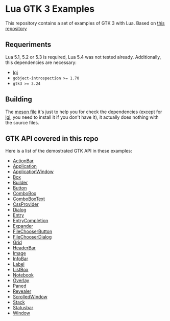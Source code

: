 # Lua GTK 3 Examples

This repository contains a set of examples of GTK 3 with Lua. Based on [this repository](https://github.com/gerito1/vala-gtk-examples)

## Requeriments

Lua 5.1, 5.2 or 5.3 is required, Lua 5.4 was not tested already. Additionally, this dependencies are necessary:

 * [lgi][lgi_repo]
 * `gobject-introspection >= 1.70`
 * `gtk3 >= 3.24`

## Building

The [meson file](meson.build) it's just to help you for check the dependencies (except for [lgi][lgi_repo], you need to install it if you don't have it), it actually does nothing with the source files.

## GTK API covered in this repo

Here is a list of the demostrated GTK API in these examples:

  * [ActionBar][ActionBar_API]
  * [Application][Application_API]
  * [ApplicationWindow][ApplicationWindow_API]
  * [Box][Box_API]
  * [Builder][Builder_API]
  * [Button][Button_API]
  * [ComboBox][ComboBox_API]
  * [ComboBoxText][ComboBoxText_API]
  * [CssProvider][CssProvider_API]
  * [Dialog][Dialog_API]
  * [Entry][Entry_API]
  * [EntryCompletion][EntryCompletion_API]
  * [Expander][Expander_API]
  * [FileChooserButton][FileChooserButton_API]
  * [FileChooserDialog][FileChooserDialog_API]
  * [Grid][Grid_API]
  * [HeaderBar][HeaderBar_API]
  * [Image][Image_API]
  * [InfoBar][InfoBar_API]
  * [Label][Label_API]
  * [ListBox][ListBox_API]
  * [Notebook][Notebook_API]
  * [Overlay][Overlay_API]
  * [Paned][Paned_API]
  * [Revealer][Revealer_API]
  * [ScrolledWindow][ScrolledWindow_API]
  * [Stack][Stack_API]
  * [Statusbar][Statusbar_API]
  * [Window][Window_API]

[lgi_repo]: https://github.com/pavouk/lgi
[ActionBar_API]: https://developer.gnome.org/gtk3/stable/GtkActionBar.html
[Application_API]: https://developer.gnome.org/gtk3/stable/GtkApplication.html
[ApplicationWindow_API]: https://developer.gnome.org/gtk3/stable/GtkApplicationWindow.html
[Box_API]: https://developer.gnome.org/gtk3/stable/GtkBox.html
[Builder_API]: https://developer.gnome.org/gtk3/stable/GtkBuilder.html
[Button_API]: https://developer.gnome.org/gtk3/stable/GtkButton.html
[ComboBox_API]: https://developer.gnome.org/gtk3/stable/GtkComboBox.html
[ComboBoxText_API]: https://developer.gnome.org/gtk3/stable/GtkComboBoxText.html
[CssProvider_API]: https://developer.gnome.org/gtk3/stable/GtkCssProvider.html
[Dialog_API]: https://developer.gnome.org/gtk3/stable/GtkDialog.html
[Entry_API]: https://developer.gnome.org/gtk3/stable/GtkEntry.html
[EntryCompletion_API]: https://developer.gnome.org/gtk3/stable/GtkEntryCompletion.html
[Expander_API]: https://developer.gnome.org/gtk3/stable/GtkExpander.html
[FileChooserButton_API]: https://developer.gnome.org/gtk3/stable/GtkFileChooserButton.html
[FileChooserDialog_API]: https://developer.gnome.org/gtk3/stable/GtkFileChooserDialog.html
[Grid_API]: https://developer.gnome.org/gtk3/stable/GtkGrid.html
[HeaderBar_API]: https://developer.gnome.org/gtk3/stable/GtkHeaderBar.html
[Image_API]: https://developer.gnome.org/gtk3/stable/GtkImage.html
[InfoBar_API]: https://developer.gnome.org/gtk3/stable/GtkInfoBar.html
[Label_API]: https://developer.gnome.org/gtk3/stable/GtkLabel.html
[ListBox_API]: https://developer.gnome.org/gtk3/stable/GtkListBox.html
[Notebook_API]: https://developer.gnome.org/gtk3/stable/GtkNotebook.html
[Overlay_API]: https://developer.gnome.org/gtk3/stable/GtkOverlay.html
[Paned_API]: https://developer.gnome.org/gtk3/stable/GtkPaned.html
[Revealer_API]: https://developer.gnome.org/gtk3/stable/GtkRevealer.html
[ScrolledWindow_API]: https://developer.gnome.org/gtk3/stable/GtkScrolledWindow.html
[Stack_API]: https://developer.gnome.org/gtk3/stable/GtkStack.html
[Statusbar_API]: https://developer.gnome.org/gtk3/stable/GtkStatusbar.html
[Window_API]: https://developer.gnome.org/gtk3/stable/GtkWindow.html